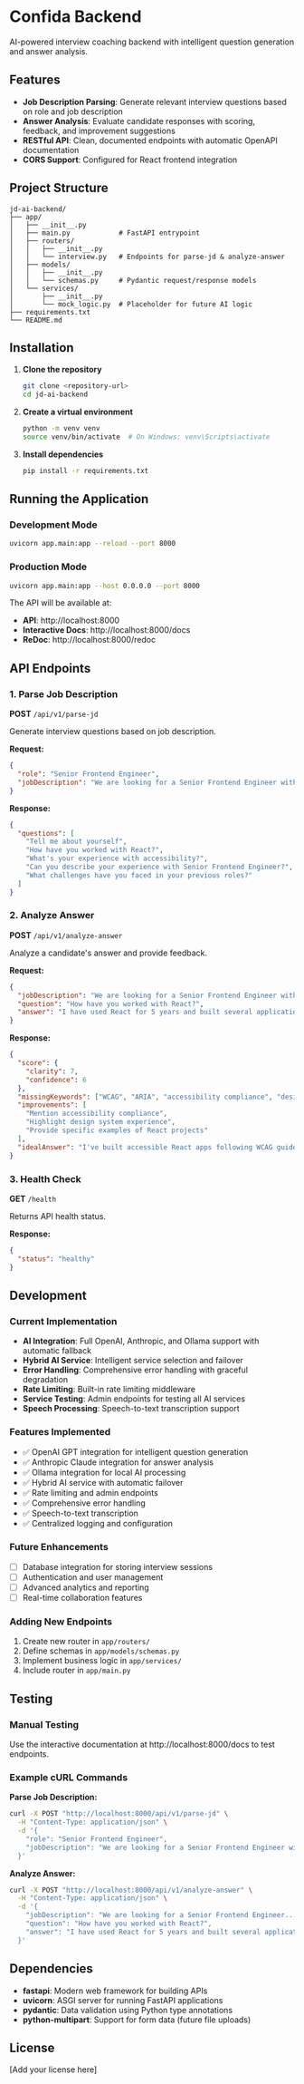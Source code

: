 # Confida Backend

AI-powered interview coaching backend with intelligent question generation and answer analysis.

## Features

- **Job Description Parsing**: Generate relevant interview questions based on role and job description
- **Answer Analysis**: Evaluate candidate responses with scoring, feedback, and improvement suggestions
- **RESTful API**: Clean, documented endpoints with automatic OpenAPI documentation
- **CORS Support**: Configured for React frontend integration

## Project Structure

```
jd-ai-backend/
├── app/
│   ├── __init__.py
│   ├── main.py            # FastAPI entrypoint
│   ├── routers/
│   │   ├── __init__.py
│   │   └── interview.py   # Endpoints for parse-jd & analyze-answer
│   ├── models/
│   │   ├── __init__.py
│   │   └── schemas.py     # Pydantic request/response models
│   └── services/
│       ├── __init__.py
│       └── mock_logic.py  # Placeholder for future AI logic
├── requirements.txt
└── README.md
```

## Installation

1. **Clone the repository**
   ```bash
   git clone <repository-url>
   cd jd-ai-backend
   ```

2. **Create a virtual environment**
   ```bash
   python -m venv venv
   source venv/bin/activate  # On Windows: venv\Scripts\activate
   ```

3. **Install dependencies**
   ```bash
   pip install -r requirements.txt
   ```

## Running the Application

### Development Mode
```bash
uvicorn app.main:app --reload --port 8000
```

### Production Mode
```bash
uvicorn app.main:app --host 0.0.0.0 --port 8000
```

The API will be available at:
- **API**: http://localhost:8000
- **Interactive Docs**: http://localhost:8000/docs
- **ReDoc**: http://localhost:8000/redoc

## API Endpoints

### 1. Parse Job Description
**POST** `/api/v1/parse-jd`

Generate interview questions based on job description.

**Request:**
```json
{
  "role": "Senior Frontend Engineer",
  "jobDescription": "We are looking for a Senior Frontend Engineer with 5+ years of experience in React, TypeScript, and accessibility..."
}
```

**Response:**
```json
{
  "questions": [
    "Tell me about yourself",
    "How have you worked with React?",
    "What's your experience with accessibility?",
    "Can you describe your experience with Senior Frontend Engineer?",
    "What challenges have you faced in your previous roles?"
  ]
}
```

### 2. Analyze Answer
**POST** `/api/v1/analyze-answer`

Analyze a candidate's answer and provide feedback.

**Request:**
```json
{
  "jobDescription": "We are looking for a Senior Frontend Engineer with 5+ years of experience in React, TypeScript, and accessibility...",
  "question": "How have you worked with React?",
  "answer": "I have used React for 5 years and built several applications..."
}
```

**Response:**
```json
{
  "score": {
    "clarity": 7,
    "confidence": 6
  },
  "missingKeywords": ["WCAG", "ARIA", "accessibility compliance", "design systems"],
  "improvements": [
    "Mention accessibility compliance",
    "Highlight design system experience",
    "Provide specific examples of React projects"
  ],
  "idealAnswer": "I've built accessible React apps following WCAG guidelines, implemented ARIA attributes for screen readers, and worked extensively with design systems to ensure consistency across applications..."
}
```

### 3. Health Check
**GET** `/health`

Returns API health status.

**Response:**
```json
{
  "status": "healthy"
}
```

## Development

### Current Implementation
- **AI Integration**: Full OpenAI, Anthropic, and Ollama support with automatic fallback
- **Hybrid AI Service**: Intelligent service selection and failover
- **Error Handling**: Comprehensive error handling with graceful degradation
- **Rate Limiting**: Built-in rate limiting middleware
- **Service Testing**: Admin endpoints for testing all AI services
- **Speech Processing**: Speech-to-text transcription support

### Features Implemented
- ✅ OpenAI GPT integration for intelligent question generation
- ✅ Anthropic Claude integration for answer analysis
- ✅ Ollama integration for local AI processing
- ✅ Hybrid AI service with automatic failover
- ✅ Rate limiting and admin endpoints
- ✅ Comprehensive error handling
- ✅ Speech-to-text transcription
- ✅ Centralized logging and configuration

### Future Enhancements
- [ ] Database integration for storing interview sessions
- [ ] Authentication and user management
- [ ] Advanced analytics and reporting
- [ ] Real-time collaboration features

### Adding New Endpoints
1. Create new router in `app/routers/`
2. Define schemas in `app/models/schemas.py`
3. Implement business logic in `app/services/`
4. Include router in `app/main.py`

## Testing

### Manual Testing
Use the interactive documentation at http://localhost:8000/docs to test endpoints.

### Example cURL Commands

**Parse Job Description:**
```bash
curl -X POST "http://localhost:8000/api/v1/parse-jd" \
  -H "Content-Type: application/json" \
  -d '{
    "role": "Senior Frontend Engineer",
    "jobDescription": "We are looking for a Senior Frontend Engineer with 5+ years of experience in React, TypeScript, and accessibility..."
  }'
```

**Analyze Answer:**
```bash
curl -X POST "http://localhost:8000/api/v1/analyze-answer" \
  -H "Content-Type: application/json" \
  -d '{
    "jobDescription": "We are looking for a Senior Frontend Engineer...",
    "question": "How have you worked with React?",
    "answer": "I have used React for 5 years and built several applications..."
  }'
```

## Dependencies

- **fastapi**: Modern web framework for building APIs
- **uvicorn**: ASGI server for running FastAPI applications
- **pydantic**: Data validation using Python type annotations
- **python-multipart**: Support for form data (future file uploads)

## License

[Add your license here] 